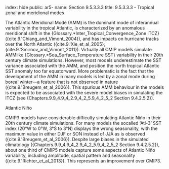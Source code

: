 index: hide
public: ar5-
name: Section 9.5.3.3.3
title: 9.5.3.3.3 - Tropical zonal and meridional modes

The Atlantic Meridional Mode (AMM) is the dominant mode of interannual variability in the tropical Atlantic, is characterized by an anomalous meridional shift in the {Glossary.*Inter_Tropical_Convergence_Zone ITCZ} ({cite.9.'Chiang_and_Vimont_2004}), and has impacts on hurricane tracks over the North Atlantic ({cite.9.'Xie_et_al_2005}; {cite.9.'Smirnov_and_Vimont_2011}). Virtually all CMIP models simulate AMMlike {Glossary.*Sea_Surface_Temperature SST} variability in their 20th century climate simulations. However, most models underestimate the SST variance associated with the AMM, and position the north tropical Atlantic SST anomaly too far equatorward. More problematic is the fact that the development of the AMM in many models is led by a zonal mode during boreal winter—a feature that is not observed in nature ({cite.9.'Breugem_et_al_2006}). This spurious AMM behaviour in the models is expected to be associated with the severe model biases in simulating the ITCZ (see {Chapters.9.9_4.9_4_2.9_4_2_5.9_4_2_5_2 Section 9.4.2.5.2}).

Atlantic Niño

CMIP3 models have considerable difficulty simulating Atlantic Niño in their 20th century climate simulations. For many models the socalled ‘Atl-3’ SST index (20°W to 0°W, 3°S to 3°N) displays the wrong seasonality, with the maximum value in either DJF or SON instead of JJA as is observed ({cite.9.'Breugem_et_al_2006}). Despite large biases in the simulated climatology ({Chapters.9.9_4.9_4_2.9_4_2_5.9_4_2_5_2 Section 9.4.2.5.2}), about one third of CMIP5 models capture some aspects of Atlantic Niño variability, including amplitude, spatial pattern and seasonality ({cite.9.'Richter_et_al_2013}). This represents an improvement over CMIP3.
